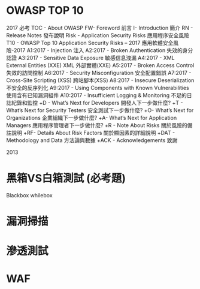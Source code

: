 # OWASP TOP 10
  2017 必考
  TOC - About OWASP
  FW- Foreword 前言
  I- Introduction 簡介
  RN - Release Notes 發布說明
  Risk - Application Security Risks 應用程序安全風險
  T10 - OWASP Top 10 Application Security Risks – 2017 應用軟體安全風險-2017
  A1:2017 - Injection 注入 
  A2:2017 - Broken Authentication 失效的身分認證
  A3:2017 - Sensitive Data Exposure 敏感信息洩漏
  A4:2017 - XML External Entities (XXE) XML 外部實體(XXE)
  A5:2017 - Broken Access Control 失效的訪問控制
  A6:2017 - Security Misconfiguration 安全配置錯誤
  A7:2017 - Cross-Site Scripting (XSS) 跨站腳本(XSS)
  A8:2017 - Insecure Deserialization 不安全的反序列化
  A9:2017 - Using Components with Known Vulnerabilities 使用含有已知漏洞組件
  A10:2017 - Insufficient Logging & Monitoring 不足的日誌紀錄和監控
    +D - What’s Next for Developers 開發人下一步做什麼?
    +T - What’s Next for Security Testers 安全測試下一步做什麼?
    +O- What’s Next for Organizations 企業組織下一步做什麼?
    +A- What’s Next for Application Managers 應用程序管理者下一步做什麼?
    +R - Note About Risks 關於風險的備註說明
    +RF- Details About Risk Factors 關於顯因素的詳細說明
    +DAT - Methodology and Data 方法論與數據
    +ACK - Acknowledgements 致謝
  
 
 
 2013 

# 黑箱VS白箱測試 (必考題)
  Blackbox whilebox
  
 # 漏洞掃描
 
# 滲透測試 

# WAF
